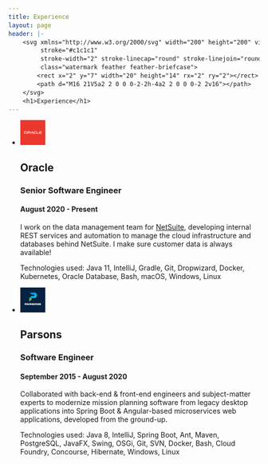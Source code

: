 ```yaml
---
title: Experience
layout: page
header: |-
    <svg xmlns="http://www.w3.org/2000/svg" width="200" height="200" viewBox="0 0 24 24" fill="none"
         stroke="#c1c1c1"
         stroke-width="2" stroke-linecap="round" stroke-linejoin="round"
         class="watermark feather feather-briefcase">
        <rect x="2" y="7" width="20" height="14" rx="2" ry="2"></rect>
        <path d="M16 21V5a2 2 0 0 0-2-2h-4a2 2 0 0 0-2 2v16"></path>
    </svg>
    <h1>Experience</h1>
---
```


<ul class="work">
    <li>
        <div class="work-header">
            <img class="work-icon" src="oracle.jpg" width="50px">
            <div class="work-title">
                <h2>Oracle</h2>
                <h3>Senior Software Engineer</h3>
                <h4>August 2020 - Present</h4>
            </div>
        </div>
        <div class="work-info">
            <p>
                I work on the data management team for
                <a href="https://www.netsuite.com" target="_blank">NetSuite</a>, developing
                internal REST services and automation to manage the cloud infrastructure and databases behind
                NetSuite. I make sure customer data is always available!
            </p>
            <p class="technologies-used">
                Technologies used: Java 11, IntelliJ, Gradle, Git, Dropwizard, Docker, Kubernetes,
                Oracle Database, Bash, macOS, Windows, Linux
            </p>
        </div>
    </li>
    <li>
        <div class="work-header">
            <img class="work-icon" src="parsons.jpg" width="50px">
            <div class="work-title">
                <h2>Parsons</h2>
                <h3>Software Engineer</h3>
                <h4>September 2015 - August 2020</h4>
            </div>
        </div>
        <div class="work-info">
            <p>
                Collaborated with back-end & front-end engineers and subject-matter experts to modernize
                mission planning software from legacy desktop applications into Spring Boot & Angular-based
                microservices web applications, developed from the ground-up.
            </p>
            <p class="technologies-used">
                Technologies used: Java 8, IntelliJ, Spring Boot, Ant, Maven, PostgreSQL, JavaFX, Swing, OSGi,
                Git, SVN, Docker, Bash, Cloud Foundry, Concourse, Hibernate, Windows, Linux
            </p>
        </div>
    </li>
</ul>
